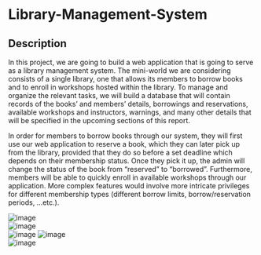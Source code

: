 # Library-Management-System

## Description
In this project, we are going to build a web application that is going to serve as
a library management system. The mini-world we are considering consists of
a single library, one that allows its members to borrow books and to enroll in
workshops hosted within the library. To manage and organize the relevant
tasks, we will build a database that will contain records of the books’ and
members’ details, borrowings and reservations, available workshops and
instructors, warnings, and many other details that will be specified in the
upcoming sections of this report.

In order for members to borrow books through our system, they will first use
our web application to reserve a book, which they can later pick up from the
library, provided that they do so before a set deadline which depends on their
membership status. Once they pick it up, the admin will change the status of the
book from “reserved” to “borrowed”. Furthermore, members will be able to
quickly enroll in available workshops through our application. More complex
features would involve more intricate privileges for different membership types
(different borrow limits, borrow/reservation periods, …etc.).  

![image](https://user-images.githubusercontent.com/101427765/217079144-bf67244b-2d8d-4cb0-8815-5df42cb81334.png)  
![image](https://user-images.githubusercontent.com/101427765/217079289-187b0aaf-91a8-417b-96e2-0ff11a8f0352.png)  
![image](https://user-images.githubusercontent.com/101427765/217079415-47a2ba17-f13a-45e8-b787-4586a27bd78a.png)
![image](https://user-images.githubusercontent.com/101427765/217079689-56dbdd75-b786-464c-ba7b-2409dea33ec3.png)  
![image](https://user-images.githubusercontent.com/101427765/217079805-e0bcaf14-8705-44e3-ba9a-28c2b27b38b1.png)





